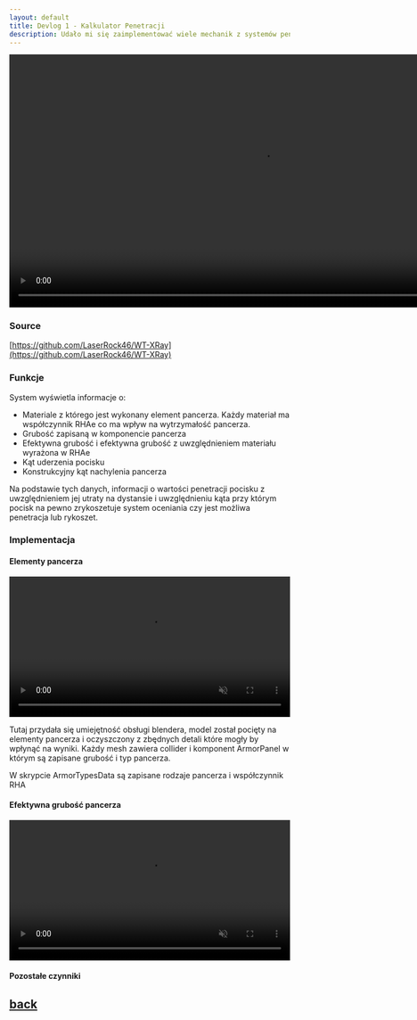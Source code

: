 ```yaml
---
layout: default
title: Devlog 1 - Kalkulator Penetracji
description: Udało mi się zaimplementować wiele mechanik z systemów penetracji War Thunder
---
```



<video width="180%" title="" loop="" autoplay="" playsinline="" muted="true">
<source src="https://v.redd.it/ukg883sa4ni81/DASH_720.mp4" type="video/mp4">
</video>

### Source

[https://github.com/LaserRock46/WT-XRay](https://github.com/LaserRock46/WT-XRay)

### Funkcje

System wyświetla informacje o:

* Materiale z którego jest wykonany element pancerza. Każdy materiał ma współczynnik RHAe co ma wpływ na wytrzymałość pancerza.
* Grubość zapisaną w komponencie pancerza
* Efektywna grubość i efektywna grubość z uwzględnieniem materiału wyrażona w RHAe
* Kąt uderzenia pocisku
* Konstrukcyjny kąt nachylenia pancerza

Na podstawie tych danych, informacji o wartości penetracji pocisku z uwzględnieniem jej utraty na dystansie i uwzględnieniu kąta przy którym pocisk na pewno zrykoszetuje system oceniania czy jest możliwa penetracja lub rykoszet.

### Implementacja

#### Elementy pancerza

<video width="100%" title="" loop="" autoplay="" playsinline="" muted="true">
<source src="/docs/assets/videos/Armor Panels.mp4" type="video/mp4">
</video>

Tutaj przydała się umiejętność obsługi blendera, model został pocięty na elementy pancerza i oczyszczony z zbędnych detali które mogły by wpłynąć na wyniki.
Każdy mesh zawiera collider i komponent ArmorPanel w którym są zapisane grubość i typ pancerza.

W skrypcie ArmorTypesData są zapisane rodzaje pancerza i współczynnik RHA

<script src="https://gist.github.com/LaserRock46/0fc301530d2f9433ad49d954d342e1ad.js"></script>

#### Efektywna grubość pancerza

<video width="100%" title="" loop="" autoplay="" playsinline="" muted="true">
<source src="/docs/assets/videos/Test Effective Thickness.mp4" type="video/mp4">
</video>

<script src="https://gist.github.com/LaserRock46/97423155de41946796df2f54e5456e99.js"></script>

#### Pozostałe czynniki



## [back](./)
